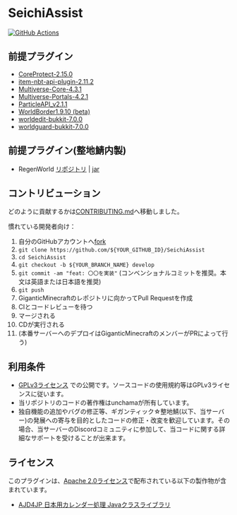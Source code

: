 # SeichiAssist

[![GitHub Actions](https://github.com/GiganticMinecraft/SeichiAssist/actions/workflows/build_and_deploy.yml/badge.svg)](https://github.com/GiganticMinecraft/SeichiAssist/actions/workflows/build_and_deploy.yml)

## 前提プラグイン
- [CoreProtect-2.15.0](https://www.spigotmc.org/resources/coreprotect.8631/download?version=231781)
- [item-nbt-api-plugin-2.11.2](https://www.spigotmc.org/resources/item-entity-tile-nbt-api.7939/download?version=241690)
- [Multiverse-Core-4.3.1](https://dev.bukkit.org/projects/multiverse-core/files/2428161/download)
- [Multiverse-Portals-4.2.1](https://dev.bukkit.org/projects/multiverse-portals/files/2428333/download)
- [ParticleAPI_v2.1.1](https://dl.inventivetalent.org/download/?file=plugin/ParticleAPI_v2.1.1)
- [WorldBorder1.9.10 (beta)](https://www.spigotmc.org/resources/worldborder.60905/download?version=275003)
- [worldedit-bukkit-7.0.0](https://dev.bukkit.org/projects/worldedit/files/2597538/download)
- [worldguard-bukkit-7.0.0](https://dev.bukkit.org/projects/worldguard/files/2610618/download)

## 前提プラグイン(整地鯖内製)
- RegenWorld [リポジトリ](https://github.com/GiganticMinecraft/RegenWorld) | [jar](https://redmine.seichi.click/attachments/download/890/RegenWorld-1.0.jar)

## コントリビューション
どのように貢献するかは[CONTRIBUTING.md](./CONTRIBUTING.md)へ移動しました。

慣れている開発者向け：
1. 自分のGitHubアカウントへ[fork](https://github.com/GiganticMinecraft/SeichiAssist/fork)
2. `git clone https://github.com/${YOUR_GITHUB_ID}/SeichiAssist`
3. `cd SeichiAssist`
4. `git checkout -b ${YOUR_BRANCH_NAME} develop`
5. `git commit -am "feat: 〇〇を実装"` (コンベンショナルコミットを推奨。本文は英語または日本語を推奨)
6. `git push`
7. GiganticMinecraftのレポジトリに向かってPull Requestを作成
8. CIとコードレビューを待つ
9. マージされる
10. CDが実行される
11. (本番サーバーへのデプロイはGiganticMinecraftのメンバーがPRによって行う)

## 利用条件
- [GPLv3ライセンス](https://github.com/GiganticMinecraft/SeichiAssist/blob/develop/LICENSE) での公開です。ソースコードの使用規約等はGPLv3ライセンスに従います。
- 当リポジトリのコードの著作権はunchamaが所有しています。
- 独自機能の追加やバグの修正等、ギガンティック☆整地鯖(以下、当サーバー)の発展への寄与を目的としたコードの修正・改変を歓迎しています。その場合、当サーバーのDiscordコミュニティに参加して、当コードに関する詳細なサポートを受けることが出来ます。

## ライセンス
このプラグインは、[Apache 2.0ライセンス](https://www.apache.org/licenses/LICENSE-2.0)で配布されている以下の製作物が含まれています。

- [AJD4JP 日本用カレンダー処理 Javaクラスライブラリ](https://osdn.net/projects/ajd4jp/)
